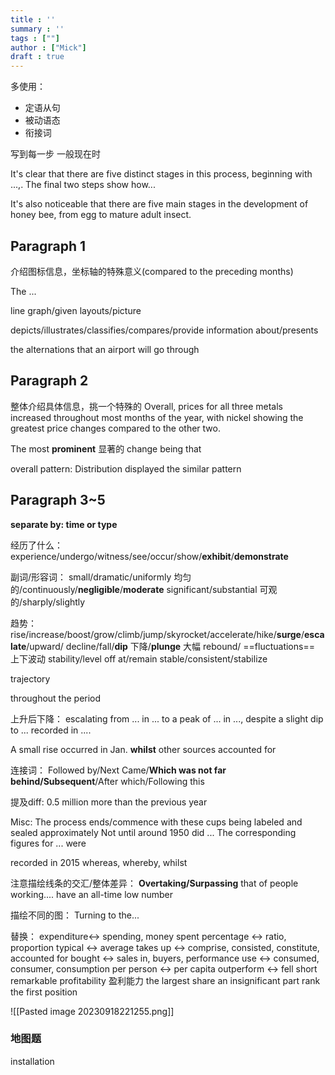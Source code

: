 ```yaml
---
title : ''
summary : ''
tags : [""]
author : ["Mick"]
draft : true
---
```


多使用：
* 定语从句
* 被动语态
* 衔接词

写到每一步
一般现在时

It's clear that there are five distinct stages in this process, beginning with ...,. The final two steps show how...

It's also noticeable that there are five main stages in the development of honey bee, from egg to mature adult insect.

## Paragraph 1
介绍图标信息，坐标轴的特殊意义(compared to the preceding months)


The ... 

line graph/given layouts/picture

depicts/illustrates/classifies/compares/provide information about/presents

the alternations that an airport will go through
## Paragraph 2
整体介绍具体信息，挑一个特殊的
Overall, prices for all three metals increased throughout most months of the year, with nickel showing the greatest price changes compared to the other two.

The most **prominent** 显著的 change being that

overall pattern:
Distribution displayed the similar pattern

## Paragraph 3~5
**separate by: time or type**

经历了什么：
experience/undergo/witness/see/occur/show/**exhibit**/**demonstrate**

副词/形容词：
small/dramatic/uniformly 均匀的/continuously/**negligible**/**moderate** significant/substantial 可观的/sharply/slightly

趋势：rise/increase/boost/grow/climb/jump/skyrocket/accelerate/hike/**surge**/**escalate**/upward/
decline/fall/**dip** 下降/**plunge** 大幅
rebound/
==fluctuations== 上下波动
stability/level off at/remain stable/consistent/stabilize


trajectory


throughout the period

上升后下降：
escalating from ... in ... to a peak of  ...  in ..., despite a slight dip to ... recorded in ....

A small rise occurred in Jan.
**whilst** other sources accounted for


连接词：
Followed by/Next Came/**Which was not far behind/Subsequent**/After which/Following this

提及diff:
0.5 million more than the previous year

Misc:
The process ends/commence with these cups being labeled and sealed
approximately
Not until around 1950 did ...
The corresponding figures for ... were 

recorded in 2015
whereas, whereby, whilst

注意描绘线条的交汇/整体差异：
**Overtaking/Surpassing** that of people working....
have an all-time low number

描绘不同的图：
Turning to the...


替换：
expenditure<-> spending, money spent
percentage <-> ratio, proportion
typical <-> average
takes up <-> comprise, consisted, constitute, accounted for
bought <-> sales in, buyers, performance
use <-> consumed, consumer, consumption
per person <-> per capita
outperform <-> fell short
remarkable profitability 盈利能力
the largest share
an insignificant part 
rank the first position

![[Pasted image 20230918221255.png]]


### 地图题
installation
